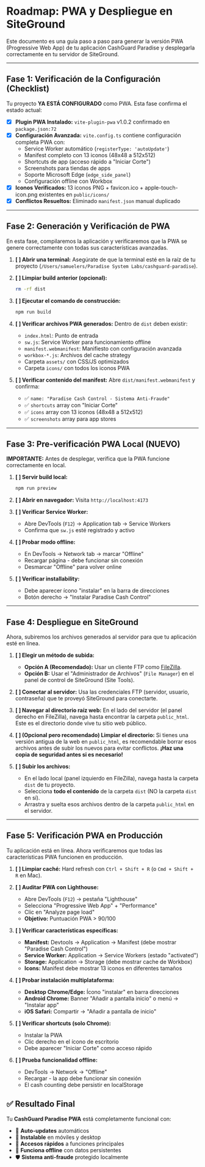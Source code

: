 
# Roadmap: PWA y Despliegue en SiteGround

Este documento es una guía paso a paso para generar la versión PWA (Progressive Web App) de tu aplicación CashGuard Paradise y desplegarla correctamente en tu servidor de SiteGround.

---

## Fase 1: Verificación de la Configuración (Checklist)

Tu proyecto **YA ESTÁ CONFIGURADO** como PWA. Esta fase confirma el estado actual:

- [x] **Plugin PWA Instalado:** `vite-plugin-pwa` v1.0.2 confirmado en `package.json:72`
- [x] **Configuración Avanzada:** `vite.config.ts` contiene configuración completa PWA con:
  - Service Worker automático (`registerType: 'autoUpdate'`)
  - Manifest completo con 13 iconos (48x48 a 512x512)
  - Shortcuts de app (acceso rápido a "Iniciar Corte")
  - Screenshots para tiendas de apps
  - Soporte Microsoft Edge (`edge_side_panel`)
  - Configuración offline con Workbox
- [x] **Iconos Verificados:** 13 iconos PNG + favicon.ico + apple-touch-icon.png existentes en `public/icons/`
- [x] **Conflictos Resueltos:** Eliminado `manifest.json` manual duplicado

---

## Fase 2: Generación y Verificación de PWA

En esta fase, compilaremos la aplicación y verificaremos que la PWA se genere correctamente con todas sus características avanzadas.

1.  **[ ] Abrir una terminal:** Asegúrate de que la terminal esté en la raíz de tu proyecto (`/Users/samuelers/Paradise System Labs/cashguard-paradise`).

2.  **[ ] Limpiar build anterior (opcional):**
    ```bash
    rm -rf dist
    ```

3.  **[ ] Ejecutar el comando de construcción:**
    ```bash
    npm run build
    ```

4.  **[ ] Verificar archivos PWA generados:** Dentro de `dist` deben existir:
    *   `index.html`: Punto de entrada
    *   `sw.js`: Service Worker para funcionamiento offline
    *   `manifest.webmanifest`: Manifiesto con configuración avanzada
    *   `workbox-*.js`: Archivos del cache strategy
    *   Carpeta `assets/` con CSS/JS optimizados
    *   Carpeta `icons/` con todos los iconos PWA

5.  **[ ] Verificar contenido del manifest:** Abre `dist/manifest.webmanifest` y confirma:
    *   ✅ `name: "Paradise Cash Control - Sistema Anti-Fraude"`
    *   ✅ `shortcuts` array con "Iniciar Corte"
    *   ✅ `icons` array con 13 iconos (48x48 a 512x512)
    *   ✅ `screenshots` array para app stores

---

## Fase 3: Pre-verificación PWA Local (NUEVO)

**IMPORTANTE:** Antes de desplegar, verifica que la PWA funcione correctamente en local.

1.  **[ ] Servir build local:**
    ```bash
    npm run preview
    ```

2.  **[ ] Abrir en navegador:** Visita `http://localhost:4173`

3.  **[ ] Verificar Service Worker:**
    - Abre DevTools (`F12`) → Application tab → Service Workers
    - Confirma que `sw.js` esté registrado y activo

4.  **[ ] Probar modo offline:**
    - En DevTools → Network tab → marcar "Offline"
    - Recargar página - debe funcionar sin conexión
    - Desmarcar "Offline" para volver online

5.  **[ ] Verificar installability:**
    - Debe aparecer ícono "instalar" en la barra de direcciones
    - Botón derecho → "Instalar Paradise Cash Control"

---

## Fase 4: Despliegue en SiteGround

Ahora, subiremos los archivos generados al servidor para que tu aplicación esté en línea.

1.  **[ ] Elegir un método de subida:**
    *   **Opción A (Recomendado):** Usar un cliente FTP como [FileZilla](https://filezilla-project.org/).
    *   **Opción B:** Usar el "Administrador de Archivos" (`File Manager`) en el panel de control de SiteGround (Site Tools).

2.  **[ ] Conectar al servidor:** Usa las credenciales FTP (servidor, usuario, contraseña) que te proveyó SiteGround para conectarte.

3.  **[ ] Navegar al directorio raíz web:** En el lado del servidor (el panel derecho en FileZilla), navega hasta encontrar la carpeta `public_html`. Este es el directorio donde vive tu sitio web público.

4.  **[ ] (Opcional pero recomendado) Limpiar el directorio:** Si tienes una versión antigua de la web en `public_html`, es recomendable borrar esos archivos antes de subir los nuevos para evitar conflictos. **¡Haz una copia de seguridad antes si es necesario!**

5.  **[ ] Subir los archivos:**
    *   En el lado local (panel izquierdo en FileZilla), navega hasta la carpeta `dist` de tu proyecto.
    *   Selecciona **todo el contenido** de la carpeta `dist` (NO la carpeta `dist` en sí).
    *   Arrastra y suelta esos archivos dentro de la carpeta `public_html` en el servidor.

---

## Fase 5: Verificación PWA en Producción

Tu aplicación está en línea. Ahora verificaremos que todas las características PWA funcionen en producción.

1.  **[ ] Limpiar caché:** Hard refresh con `Ctrl + Shift + R` (o `Cmd + Shift + R` en Mac).

2.  **[ ] Auditar PWA con Lighthouse:**
    - Abre DevTools (`F12`) → pestaña "Lighthouse"
    - Selecciona "Progressive Web App" + "Performance"
    - Clic en "Analyze page load"
    - **Objetivo:** Puntuación PWA > 90/100

3.  **[ ] Verificar características específicas:**
    - **Manifest:** Devtools → Application → Manifest (debe mostrar "Paradise Cash Control")
    - **Service Worker:** Application → Service Workers (estado "activated")
    - **Storage:** Application → Storage (debe mostrar cache de Workbox)
    - **Icons:** Manifest debe mostrar 13 iconos en diferentes tamaños

4.  **[ ] Probar instalación multiplataforma:**
    - **Desktop Chrome/Edge:** Ícono "instalar" en barra direcciones
    - **Android Chrome:** Banner "Añadir a pantalla inicio" o menú → "Instalar app"
    - **iOS Safari:** Compartir → "Añadir a pantalla de inicio"

5.  **[ ] Verificar shortcuts (solo Chrome):**
    - Instalar la PWA
    - Clic derecho en el ícono de escritorio
    - Debe aparecer "Iniciar Corte" como acceso rápido

6.  **[ ] Prueba funcionalidad offline:**
    - DevTools → Network → "Offline"
    - Recargar - la app debe funcionar sin conexión
    - El cash counting debe persistir en localStorage

## ✅ Resultado Final

Tu **CashGuard Paradise PWA** está completamente funcional con:
- 🔄 **Auto-updates** automáticos
- 📱 **Instalable** en móviles y desktop
- 🚀 **Accesos rápidos** a funciones principales
- 💾 **Funciona offline** con datos persistentes
- 🛡️ **Sistema anti-fraude** protegido localmente
